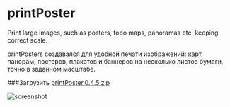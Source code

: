 # printPoster
Print large images, such as posters, topo maps, panoramas etc, keeping correct scale.

printPosters создавался для удобной печати изображений: карт, панорам, постеров, плакатов и баннеров на несколько листов бумаги, точно в заданном масштабе.

###Загрузить
[printPoster.0.4.5.zip](https://github.com/se-ti/printPoster/blob/master/dist/printPoster.0.4.5.zip)

![screenshot](http://westra.ru/articles/tools/printPoster.jpg)

